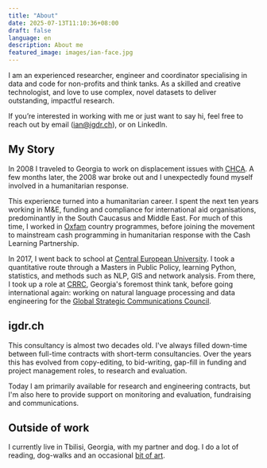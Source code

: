 ```yaml
---
title: "About"
date: 2025-07-13T11:10:36+08:00
draft: false
language: en
description: About me
featured_image: images/ian-face.jpg
---
```


I am an experienced researcher, engineer and coordinator specialising in data and code for non-profits and think tanks. As a skilled and creative technologist, and love to use complex, novel datasets to deliver outstanding, impactful research.

If you’re interested in working with me or just want to say hi, feel free to reach out by email (ian@igdr.ch), or on LinkedIn.

## My Story

In 2008 I traveled to Georgia to work on displacement issues with [CHCA](https://chca.org.ge/eng/). A few months later, the 2008 war broke out and I unexpectedly found myself involved in a humanitarian response.

This experience turned into a humanitarian career. I spent the next ten years working in M&E, funding and compliance for international aid organisations, predominantly in the South Caucasus and Middle East. For much of this time, I worked in [Oxfam](https://www.oxfam.org.uk/) country programmes, before joining the movement to mainstream cash programming in humanitarian response with the Cash Learning Partnership.

In 2017, I went back to school at [Central European University](https://www.ceu.edu/). I took a quantitative route through a Masters in Public Policy, learning Python, statistics, and methods such as NLP, GIS and network analysis. From there, I took up a role at [CRRC](https://crrc.ge/en/), Georgia's foremost think tank, before going international again: working on natural language processing and data engineering for the [Global Strategic Communications Council](https://gsccnetwork.org/).

## igdr.ch

This consultancy is almost two decades old. I've always filled down-time between full-time contracts with short-term consultancies. Over the years this has evolved from copy-editing, to bid-writing, gap-fill in funding and project management roles, to research and evaluation.

Today I am primarily available for research and engineering contracts, but I'm also here to provide support on monitoring and evaluation, fundraising and communications.

## Outside of work

I currently live in Tbilisi, Georgia, with my partner and dog. I do a lot of reading, dog-walks and an occasional [bit of art](https://pixelfed.social/specialprocedures).

